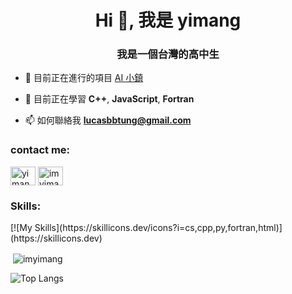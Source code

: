 
<h1 align="center">Hi 👋, 我是 yimang</h1>
<h3 align="center">我是一個台灣的高中生</h3>

- 🔭 目前正在進行的項目 [AI 小鎮](https://github.com/956zs/AI_town/)

- 🌱 目前正在學習 **C++**, **JavaScript**, **Fortran**

- 📫 如何聯絡我 **lucasbbtung@gmail.com**

<h3 align="left">contact me:</h3>
<p align="left">
<a href="https://instagram.com/yimang__" target="blank"><img align="center" src="https://raw.githubusercontent.com/rahuldkjain/github-profile-readme-generator/master/src/images/icons/Social/instagram.svg" alt="yimang__" height="30" width="40" /></a>
<a href=" https://x.com/imyimang" target="blank"><img align="center" src="https://raw.githubusercontent.com/rahuldkjain/github-profile-readme-generator/master/src/images/icons/Social/twitter.svg" alt="imyimang" height="30" width="40" /></a>
 
</p>

<h3 align="left">Skills:</h3>
[![My Skills](https://skillicons.dev/icons?i=cs,cpp,py,fortran,html)](https://skillicons.dev)


<p>&nbsp;<img align="center" src="https://github-readme-stats.vercel.app/api?username=imyimang&show_icons=true&theme=dark&locale=en" alt="imyimang" /></p>

![Top Langs](https://github-readme-stats.vercel.app/api/top-langs/?username=imyimang&langs_count=20&theme=dark)


